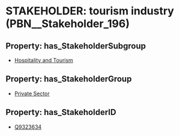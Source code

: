 # STAKEHOLDER: __tourism industry__ (PBN__Stakeholder_196)

## Property: has_StakeholderSubgroup

* [Hospitality and Tourism](PBN__StakeholderSubgroup_32)

## Property: has_StakeholderGroup

* [Private Sector](PBN__StakeholderGroup_5)

## Property: has_StakeholderID

* [Q9323634](Q9323634)

